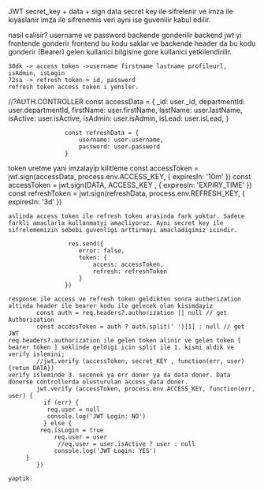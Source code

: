 JWT
    secret_key + data + sign
    data secret key ile sifrelenir ve imza ile kiyaslanir imza ile sifrenemis veri ayni ise guvenilir kabul edilir.

nasil calisir?
    username ve password backende gonderilir
    backend jwt yi frontende gonderir
    frontend bu kodu saklar ve backende header da bu kodu gonderir (Bearer)
    gelen kullanici bilgisine gore kullanici yetkilendirilir.
    
    30dk -> access token ->username firstname lastname profileurl, isAdmin, isLogin
    72sa -> refresh token-> id, password
    refresh token access token i yeniler.

//?AUTH.CONTROLLER
    const accessData = {
                        _id: user._id,
                        departmentId: user.departmentId,
                        firstName: user.firstName,
                        lastName: user.lastName,
                        isActive: user.isActive,
                        isAdmin: user.isAdmin,
                        isLead: user.isLead,
                    }

                    const refreshData = {
                        username: user.username,
                        password: user.password
                    }
   token uretme yani imzalayip kilitleme
                    const accessToken = jwt.sign(accessData, process.env.ACCESS_KEY, { expiresIn: '10m' })
   const accessToken = jwt.sign(DATA, ACCESS_KEY , { expiresIn: 'EXPIRY_TIME' })
                    const refreshToken = jwt.sign(refreshData, process.env.REFRESH_KEY, { expiresIn: '3d' })
   
    aslinda access token ile refresh token arasinda fark yoktur. Sadece farkli amaclarla kullanmatyi amacliyoruz. Ayni secret key ile sifrelememizin sebebi guvenligi arttirmayi amacladigimiz icindir.

                     res.send({
                        error: false,
                        token: {
                            access: accessToken,
                            refresh: refreshToken
                        }
                    })

    response ile access ve refresh token geldikten sonra autherization altinda header ile bearer kodu ile gelecek olan kisimdayiz
            const auth = req.headers?.authorization || null // get Authorization
            const accessToken = auth ? auth.split(' ')[1] : null // get JWT
    req.headers?.authorization ile gelen token alinir ve gelen token [ bearer token ] seklinde geldigi icin split ile 1. kismi aldik ve verify islemini;
            //jwt.verify (accessToken, secret_KEY , function(err, user){retun DATA})
    verify isleminde 3. secenek ya err doner ya da data doner. Data donerse controllerda olusturulan access_data doner.
            jwt.verify (accessToken, process.env.ACCESS_KEY, function(err, user) {
              if (err) {
               req.user = null
               console.log('JWT Login: NO')
              } else {
             req.isLogin = true
                 req.user = user
                  //eq.user = user.isActive ? user : null
                 console.log('JWT Login: YES')
         }
            })

    yaptik.

